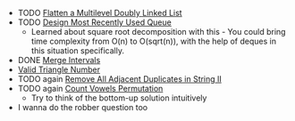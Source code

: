- TODO [Flatten a Multilevel Doubly Linked List](https://leetcode.com/problems/flatten-a-multilevel-doubly-linked-list)
- TODO [Design Most Recently Used Queue](https://leetcode.com/problems/design-most-recently-used-queue)
	- Learned about square root decomposition with this - You could bring time complexity from O(n) to O(sqrt(n)), with the help of deques in this situation specifically.
- DONE [Merge Intervals](https://leetcode.com/problems/merge-intervals/)
- [Valid Triangle Number](https://leetcode.com/problems/valid-triangle-number)
- TODO again [Remove All Adjacent Duplicates in String II](https://leetcode.com/problems/remove-all-adjacent-duplicates-in-string-ii)
- TODO again [Count Vowels Permutation](https://leetcode.com/problems/count-vowels-permutation/)
	- Try to think of the bottom-up solution intuitively
- I wanna do the robber question too